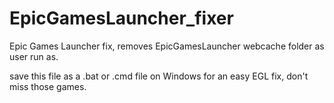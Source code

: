 # EpicGamesLauncher_fixer
Epic Games Launcher fix, removes EpicGamesLauncher webcache folder as user run as.

save this file as a .bat or .cmd file on Windows for an easy EGL fix, don't miss those games.
